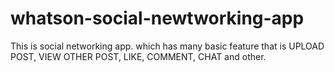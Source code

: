 # whatson-social-newtworking-app
This is social networking app. which has many basic feature that is UPLOAD POST, VIEW OTHER POST, LIKE, COMMENT, CHAT and other.
